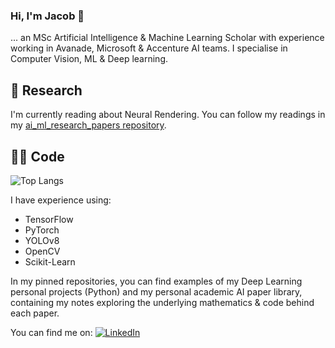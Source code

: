 ### Hi, I'm Jacob 👋
... an MSc Artificial Intelligence & Machine Learning Scholar with experience working in Avanade, Microsoft & Accenture AI teams. I specialise in Computer Vision, ML & Deep learning.



## 📝 Research

I'm currently reading about Neural Rendering. You can follow my readings in my [ai_ml_research_papers repository](https://github.com/JacobShort11/ai_ml_research_papers).

## 👩‍💻 Code

![Top Langs](https://github-readme-stats.vercel.app/api/top-langs/?username=JacobShort11&layout=compact)

I have experience using:
- TensorFlow
- PyTorch
- YOLOv8
- OpenCV
- Scikit-Learn

In my pinned repositories, you can find examples of my Deep Learning personal projects (Python) and my personal academic AI paper library, containing my notes exploring the underlying mathematics & code behind each paper.

You can find me on: <a href="https://www.linkedin.com/in/jacob-short-ai/">![LinkedIn](https://img.shields.io/badge/LinkedIn-0077B5?style=for-the-badge&logo=linkedin&logoColor=white)</a>


<!--
**JacobShort11/JacobShort11** is a ✨ _special_ ✨ repository because its `README.md` (this file) appears on your GitHub profile.
